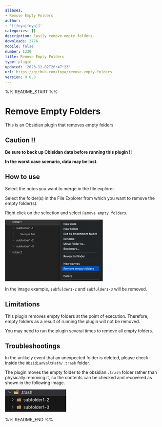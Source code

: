 ```yaml
---
aliases:
- Remove Empty Folders
author:
- '[[fnya|fnya]]'
categories: []
description: Easily remove empty folders.
downloads: 2776
mobile: false
number: 1230
title: Remove Empty Folders
type: plugin
updated: '2023-12-02T20:47:23'
url: https://github.com/fnya/remove-empty-folders
version: 0.0.3
---
```


%% README_START %%

# Remove Empty Folders

This is an Obsidian plugin that removes empty folders.

## Caution !!

**Be sure to back up Obisidan data before running this plugin !!**

**In the worst case scenario, data may be lost.**

## How to use

Select the notes you want to merge in the file explorer.

Select the folder(s) in the File Explorer from which you want to remove the empty folder(s).

Right click on the selection and select `Remove empty folders`.

<img src="https://raw.githubusercontent.com/fnya/remove-empty-folders/HEAD/resources/image01.png" width="320">

In the image example, `subfulder1-2` and `subfulder1-3` will be removed.

## Limitations

This plugin removes empty folders at the point of execution. Therefore, empty folders as a result of running the plugin will not be removed.

You may need to run the plugin several times to remove all empty folders.

## Troubleshootings

In the unlikely event that an unexpected folder is deleted, please check inside the `ObsidianValtPath/.trash` folder.

The plugin moves the empty folder to the obsidian `.trash` folder rather than physically removing it, so the contents can be checked and recovered as shown in the following image.

<img src="https://raw.githubusercontent.com/fnya/remove-empty-folders/HEAD/resources/image02.png" width="200">


%% README_END %%